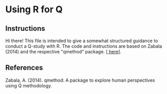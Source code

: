 # Using R for Q

## Instructions

Hi there! This file is intended to give a somewhat structured guidance to conduct a Q-study with R. The code and instructions are based on Zabala (2014) and the respective "qmethod" package.  \[[ here](https://github.com/aiorazabala/qmethod)\].

## References
Zabala, A. (2014). qmethod: A package to explore human perspectives using Q methodology.